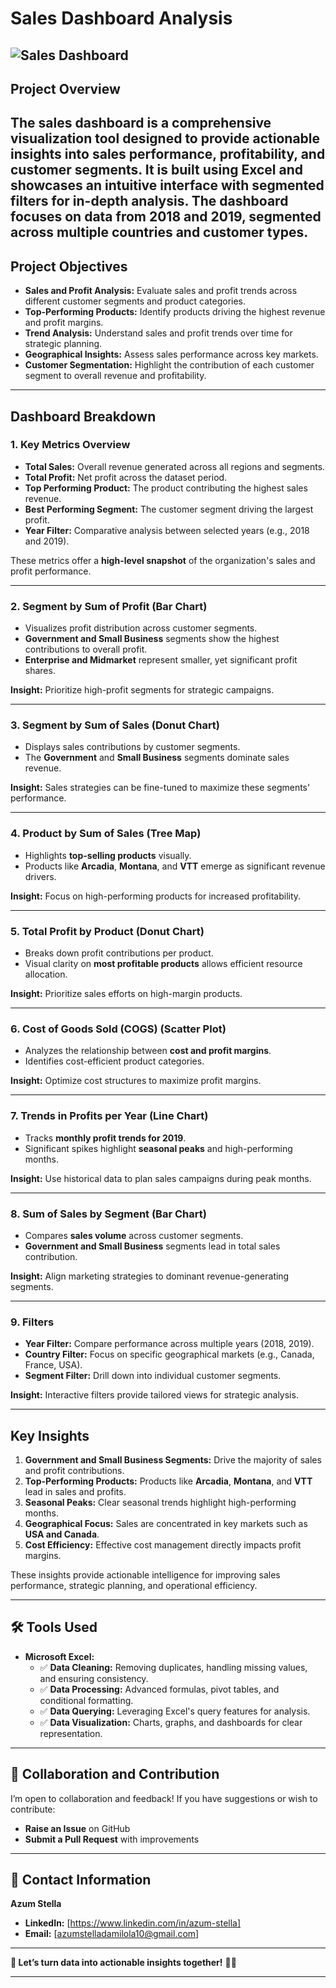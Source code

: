 
#  **Sales Dashboard Analysis**  

![Sales Dashboard](Sales%20Dashboard.png)  
---

##  **Project Overview**  
The sales dashboard is a comprehensive visualization tool designed to provide actionable insights into sales performance, profitability, and customer segments. It is built using Excel and showcases an intuitive interface with segmented filters for in-depth analysis. The dashboard focuses on data from 2018 and 2019, segmented across multiple countries and customer types.
---

##  **Project Objectives**  
-  **Sales and Profit Analysis:** Evaluate sales and profit trends across different customer segments and product categories.  
-  **Top-Performing Products:** Identify products driving the highest revenue and profit margins.  
-  **Trend Analysis:** Understand sales and profit trends over time for strategic planning.  
-  **Geographical Insights:** Assess sales performance across key markets.  
-  **Customer Segmentation:** Highlight the contribution of each customer segment to overall revenue and profitability.  

---

##  **Dashboard Breakdown**  

###  **1. Key Metrics Overview**  
- **Total Sales:** Overall revenue generated across all regions and segments.  
- **Total Profit:** Net profit across the dataset period.  
- **Top Performing Product:** The product contributing the highest sales revenue.  
- **Best Performing Segment:** The customer segment driving the largest profit.  
- **Year Filter:** Comparative analysis between selected years (e.g., 2018 and 2019).  

These metrics offer a **high-level snapshot** of the organization's sales and profit performance.  

---

###  **2. Segment by Sum of Profit (Bar Chart)**  
- Visualizes profit distribution across customer segments.  
- **Government and Small Business** segments show the highest contributions to overall profit.  
- **Enterprise and Midmarket** represent smaller, yet significant profit shares.  

**Insight:** Prioritize high-profit segments for strategic campaigns.  

---

###  **3. Segment by Sum of Sales (Donut Chart)**  
- Displays sales contributions by customer segments.  
- The **Government** and **Small Business** segments dominate sales revenue.  

**Insight:** Sales strategies can be fine-tuned to maximize these segments' performance.  

---

###  **4. Product by Sum of Sales (Tree Map)**  
- Highlights **top-selling products** visually.  
- Products like **Arcadia**, **Montana**, and **VTT** emerge as significant revenue drivers.  

**Insight:** Focus on high-performing products for increased profitability.  

---

###  **5. Total Profit by Product (Donut Chart)**  
- Breaks down profit contributions per product.  
- Visual clarity on **most profitable products** allows efficient resource allocation.  

**Insight:** Prioritize sales efforts on high-margin products.  

---

###  **6. Cost of Goods Sold (COGS) (Scatter Plot)**  
- Analyzes the relationship between **cost and profit margins**.  
- Identifies cost-efficient product categories.  

**Insight:** Optimize cost structures to maximize profit margins.  

---

###  **7. Trends in Profits per Year (Line Chart)**  
- Tracks **monthly profit trends for 2019**.  
- Significant spikes highlight **seasonal peaks** and high-performing months.  

**Insight:** Use historical data to plan sales campaigns during peak months.  

---

###  **8. Sum of Sales by Segment (Bar Chart)**  
- Compares **sales volume** across customer segments.  
- **Government and Small Business** segments lead in total sales contribution.  

**Insight:** Align marketing strategies to dominant revenue-generating segments.  

---

###  **9. Filters**  
- **Year Filter:** Compare performance across multiple years (2018, 2019).  
- **Country Filter:** Focus on specific geographical markets (e.g., Canada, France, USA).  
- **Segment Filter:** Drill down into individual customer segments.  

**Insight:** Interactive filters provide tailored views for strategic analysis.  

---

##  **Key Insights**  
1.  **Government and Small Business Segments:** Drive the majority of sales and profit contributions.  
2.  **Top-Performing Products:** Products like **Arcadia**, **Montana**, and **VTT** lead in sales and profits.  
3.  **Seasonal Peaks:** Clear seasonal trends highlight high-performing months.  
4.  **Geographical Focus:** Sales are concentrated in key markets such as **USA and Canada**.  
5.  **Cost Efficiency:** Effective cost management directly impacts profit margins.  

These insights provide actionable intelligence for improving sales performance, strategic planning, and operational efficiency.  

---

## 🛠 **Tools Used**  
- **Microsoft Excel:**  
   - ✅ **Data Cleaning:** Removing duplicates, handling missing values, and ensuring consistency.  
   - ✅ **Data Processing:** Advanced formulas, pivot tables, and conditional formatting.  
   - ✅ **Data Querying:** Leveraging Excel's query features for analysis.  
   - ✅ **Data Visualization:** Charts, graphs, and dashboards for clear representation.  


---

## 🤝 **Collaboration and Contribution**  
I’m open to collaboration and feedback! If you have suggestions or wish to contribute:  
- **Raise an Issue** on GitHub  
- **Submit a Pull Request** with improvements  

---

## 📧 **Contact Information**  
**Azum Stella**  
- **LinkedIn:** [https://www.linkedin.com/in/azum-stella]  
- **Email:** [azumstelladamilola10@gmail.com]  

---

**🔗 Let’s turn data into actionable insights together!** 🚀✨  

---

